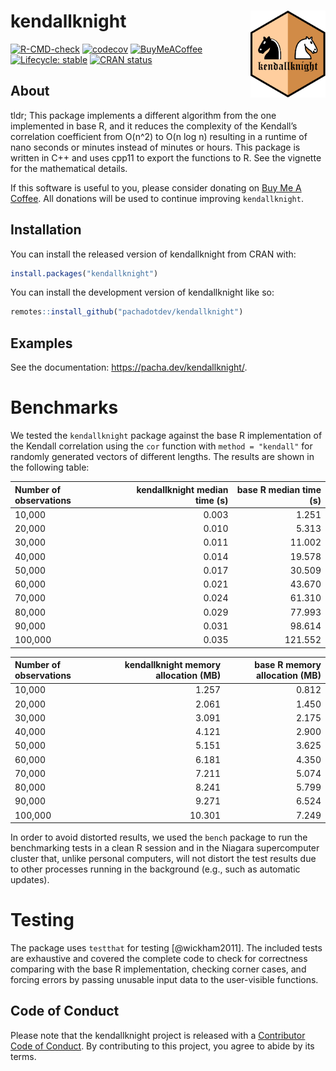 
<!-- README.md is generated from README.Rmd. Please edit that file -->

# kendallknight <img src="man/figures/logo.svg" align="right" height="139" alt="" />

<!-- badges: start -->

[![R-CMD-check](https://github.com/pachadotdev/kendallknight/actions/workflows/R-CMD-check.yaml/badge.svg)](https://github.com/pachadotdev/kendallknight/actions/workflows/R-CMD-check.yaml)
[![codecov](https://app.codecov.io/gh/pachadotdev/kendallknight/graph/badge.svg?token=kDP0pWmfRk)](https://app.codecov.io/gh/pachadotdev/kendallknight)
[![BuyMeACoffee](https://raw.githubusercontent.com/pachadotdev/buymeacoffee-badges/main/bmc-donate-yellow.svg)](https://buymeacoffee.com/pacha)
[![Lifecycle:
stable](https://img.shields.io/badge/lifecycle-stable-brightgreen.svg)](https://lifecycle.r-lib.org/articles/stages.html#stable)
[![CRAN
status](https://www.r-pkg.org/badges/version/kendallknight)](https://CRAN.R-project.org/package=kendallknight)
<!-- badges: end -->

## About

tldr; This package implements a different algorithm from the one
implemented in base R, and it reduces the complexity of the Kendall’s
correlation coefficient from O(n^2) to O(n log n) resulting in a runtime
of nano seconds or minutes instead of minutes or hours. This package is
written in C++ and uses cpp11 to export the functions to R. See the
vignette for the mathematical details.

If this software is useful to you, please consider donating on [Buy Me A
Coffee](https://buymeacoffee.com/pacha). All donations will be used to
continue improving `kendallknight`.

## Installation

You can install the released version of kendallknight from CRAN with:

``` r
install.packages("kendallknight")
```

You can install the development version of kendallknight like so:

``` r
remotes::install_github("pachadotdev/kendallknight")
```

## Examples

See the documentation: <https://pacha.dev/kendallknight/>.

# Benchmarks

We tested the `kendallknight` package against the base R implementation
of the Kendall correlation using the `cor` function with `method =
"kendall"` for randomly generated vectors of different lengths. The
results are shown in the following table:

| Number of observations | kendallknight median time (s) | base R median time (s) |
| :--------------------- | ----------------------------: | ---------------------: |
| 10,000                 |                         0.003 |                  1.251 |
| 20,000                 |                         0.010 |                  5.313 |
| 30,000                 |                         0.011 |                 11.002 |
| 40,000                 |                         0.014 |                 19.578 |
| 50,000                 |                         0.017 |                 30.509 |
| 60,000                 |                         0.021 |                 43.670 |
| 70,000                 |                         0.024 |                 61.310 |
| 80,000                 |                         0.029 |                 77.993 |
| 90,000                 |                         0.031 |                 98.614 |
| 100,000                |                         0.035 |                121.552 |

| Number of observations | kendallknight memory allocation (MB) | base R memory allocation (MB) |
| :--------------------- | -----------------------------------: | ----------------------------: |
| 10,000                 |                                1.257 |                         0.812 |
| 20,000                 |                                2.061 |                         1.450 |
| 30,000                 |                                3.091 |                         2.175 |
| 40,000                 |                                4.121 |                         2.900 |
| 50,000                 |                                5.151 |                         3.625 |
| 60,000                 |                                6.181 |                         4.350 |
| 70,000                 |                                7.211 |                         5.074 |
| 80,000                 |                                8.241 |                         5.799 |
| 90,000                 |                                9.271 |                         6.524 |
| 100,000                |                               10.301 |                         7.249 |

In order to avoid distorted results, we used the `bench` package to run
the benchmarking tests in a clean R session and in the Niagara
supercomputer cluster that, unlike personal computers, will not distort
the test results due to other processes running in the background (e.g.,
such as automatic updates).

# Testing

The package uses `testthat` for testing \[@wickham2011\]. The included
tests are exhaustive and covered the complete code to check for
correctness comparing with the base R implementation, checking corner
cases, and forcing errors by passing unusable input data to the
user-visible functions.

## Code of Conduct

Please note that the kendallknight project is released with a
[Contributor Code of
Conduct](https://contributor-covenant.org/version/2/1/CODE_OF_CONDUCT.html).
By contributing to this project, you agree to abide by its terms.
